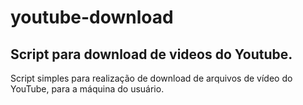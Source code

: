 # youtube-download

## Script para download de videos do Youtube.

Script simples para realização de download de arquivos de vídeo do YouTube, para a máquina do usuário.

